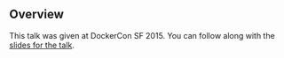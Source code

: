 <!--
{
"name" : "interconnecting-containers-at-scale-with-NGINX",
"version" : "0.1",
"title" : "Interconnecting containers at scale with NGINX",
"description" : "Learn about the latest developments in the Docker world.",
"freshnessDate" : 2015-06-24,
"homepage" : "http://www.slideshare.net/Docker/slideshare-for-interconnect?qid=844f1ab3-ff54-4bce-b89a-a08fc6cd4299&v=qf1&b=&from_search=1",
"canonicalSource" : "http://www.slideshare.net/Docker/slideshare-for-interconnect?qid=844f1ab3-ff54-4bce-b89a-a08fc6cd4299&v=qf1&b=&from_search=1",
"license" : "All Rights Reserved"
}
-->

<!-- @section -->

## Overview

This talk was given at DockerCon SF 2015. You can follow along with the [slides for the talk](http://www.slideshare.net/Docker/slideshare-for-interconnect?qid=844f1ab3-ff54-4bce-b89a-a08fc6cd4299&v=qf1&b=&from_search=1).

<!-- @asset, "contentType": "outlearn/video", "provider": "youtube", "url": "https://www.youtube.com/embed/6uucWLPcAPY" -->
